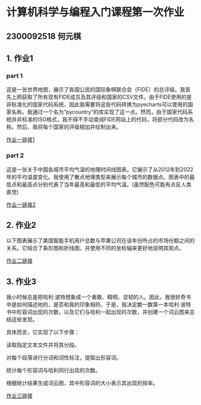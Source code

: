 # 计算机科学与编程⼊门课程第一次作业
## 2300092518 何元棋
## 1. 作业1

### part 1
这是一张世界地图，展示了各国公民的国际象棋联合会（FIDE）的总评级。我首先上网获取了所有现有FIDE成员及其评级和国家的CSV文件。由于FIDE使用的是非标准化的国家代码系统，因此我需要将这些代码转换为pyecharts可以使用的国家名称。我通过一个名为“pycountry”的库实现了这一点。然而，由于国家代码系统并非标准的ISO格式，我不得不手动查阅FIDE网站上的代码，将部分代码改为名称。然后，我将每个国家的评级相加并绘制出来。

[作业一链接1](https://szycxn.github.io/testmapchessl.html)

### part 2
这是一张关于中国各城市平均气温的地理时间线图表。它展示了从2012年到2022年的平均温度变化。我使用了散点地理类型来展示每个城市的数据点。图表中的最低点和最高点分别代表了当年最高和最低的平均气温。(虽然配色可能有点反人类直觉)

[作业一链接2](https://szycxn.github.io/timeline_map.html)


## 2. 作业2

以下图表展示了美国智能手机用户总数与苹果公司在该年份所占的市场份额之间的关系。它结合了条形图和折线图，并使用不同的坐标轴来更好地说明其观点。

[作业二链接](https://szycxn.github.io/smartphone_grid_chart.html)


## 3. 作业3

我小时候总是把哈利·波特想象成一个勇敢、精明、坚韧的人。因此，我很好奇书中是如何描述他的，是否和我的印象相符。于是，我决定数一数第一本哈利·波特书中形容词出现的次数，以及它们与哈利一起出现的次数，并创建一个词云图来总结这些发现。

具体而言，它实现了以下步骤：

读取指定文本文件并将其分段。

对每个段落进行分词和词性标注，提取出形容词。

统计每个形容词与哈利同行出现的次数。

根据统计结果生成词云图，其中形容词的大小表示其出现的频率。

[作业三链接](https://szycxn.github.io/Figure_1.png)

